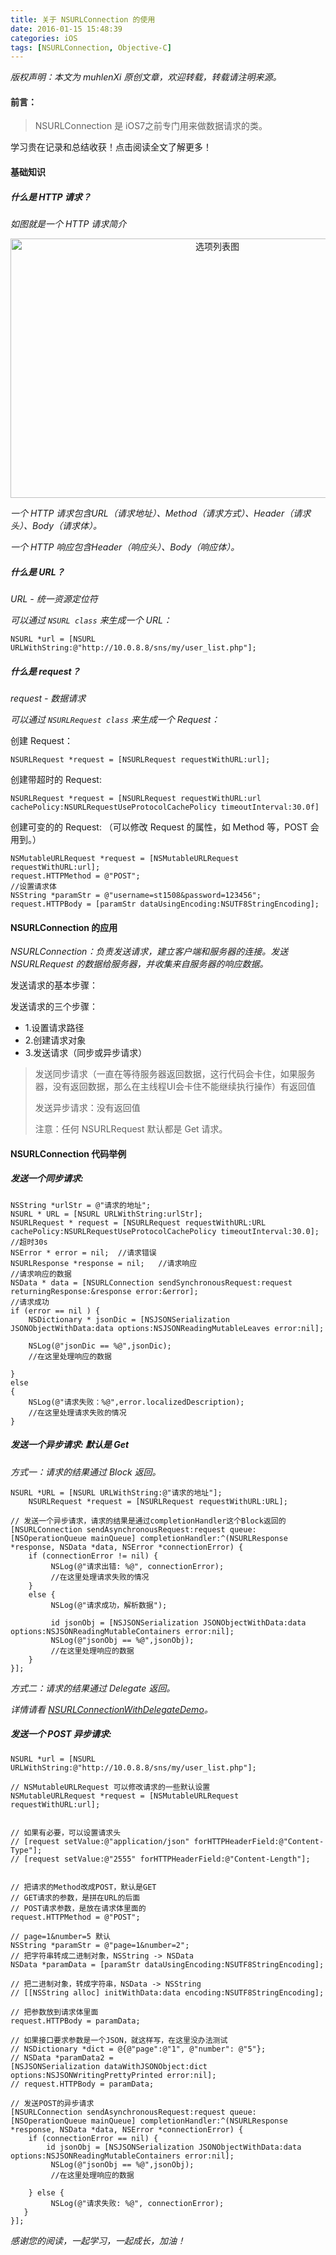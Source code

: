 ```yaml
---
title: 关于 NSURLConnection 的使用
date: 2016-01-15 15:48:39
categories: iOS
tags: [NSURLConnection, Objective-C]
---
```


 *版权声明：本文为 muhlenXi 原创文章，欢迎转载，转载请注明来源。*

#### 前言：

> NSURLConnection 是 iOS7之前专门用来做数据请求的类。

学习贵在记录和总结收获！点击阅读全文了解更多！　　

<!-- more -->

#### 基础知识

##### 什么是 HTTP 请求？

*如图就是一个 HTTP 请求简介*

<div align=center>
<img src="http://7xvffo.com1.z0.glb.clouddn.com/httpRequest.png" width="646" height="415" alt="选项列表图"/>
</div>

*一个 HTTP 请求包含URL（请求地址）、Method（请求方式）、Header（请求头）、Body（请求体）。*

*一个 HTTP 响应包含Header（响应头）、Body（响应体）。*

##### 什么是 URL？

*URL - 统一资源定位符*

*可以通过 `NSURL class` 来生成一个 URL：*

```objc
NSURL *url = [NSURL URLWithString:@"http://10.0.8.8/sns/my/user_list.php"];
```
##### 什么是 request？

*request - 数据请求*

*可以通过 `NSURLRequest class` 来生成一个 Request：*

创建 Request：

```objc
NSURLRequest *request = [NSURLRequest requestWithURL:url];
```

创建带超时的 Request:

```objc
NSURLRequest *request = [NSURLRequest requestWithURL:url cachePolicy:NSURLRequestUseProtocolCachePolicy timeoutInterval:30.0f]
```

创建可变的的 Request: （可以修改 Request 的属性，如 Method 等，POST 会用到。）

```objc
NSMutableURLRequest *request = [NSMutableURLRequest requestWithURL:url];
request.HTTPMethod = @"POST";
//设置请求体
NSString *paramStr = @"username=st1508&password=123456";
request.HTTPBody = [paramStr dataUsingEncoding:NSUTF8StringEncoding];
```

#### NSURLConnection 的应用

*NSURLConnection：负责发送请求，建立客户端和服务器的连接。发送 NSURLRequest 的数据给服务器，并收集来自服务器的响应数据。*

发送请求的基本步骤：

发送请求的三个步骤：

* 1.设置请求路径
* 2.创建请求对象
* 3.发送请求（同步或异步请求）

> 发送同步请求（一直在等待服务器返回数据，这行代码会卡住，如果服务器，没有返回数据，那么在主线程UI会卡住不能继续执行操作）有返回值
> 
> 发送异步请求：没有返回值
> 
> 注意：任何 NSURLRequest 默认都是 Get 请求。

#### NSURLConnection 代码举例

##### 发送一个同步请求:

```objc
NSString *urlStr = @"请求的地址";
NSURL * URL = [NSURL URLWithString:urlStr];
NSURLRequest * request = [NSURLRequest requestWithURL:URL cachePolicy:NSURLRequestUseProtocolCachePolicy timeoutInterval:30.0];  //超时30s
NSError * error = nil;  //请求错误
NSURLResponse *response = nil;   //请求响应
//请求响应的数据
NSData * data = [NSURLConnection sendSynchronousRequest:request returningResponse:&response error:&error];
//请求成功
if (error == nil ) {
    NSDictionary * jsonDic = [NSJSONSerialization JSONObjectWithData:data options:NSJSONReadingMutableLeaves error:nil];
        
    NSLog(@"jsonDic == %@",jsonDic);
    //在这里处理响应的数据
			
}
else
{
    NSLog(@"请求失败：%@",error.localizedDescription);
	//在这里处理请求失败的情况
}
```

##### 发送一个异步请求: 默认是 Get

*方式一：请求的结果通过 Block 返回。*

```objc
NSURL *URL = [NSURL URLWithString:@"请求的地址"];
    NSURLRequest *request = [NSURLRequest requestWithURL:URL];
    
// 发送一个异步请求，请求的结果是通过completionHandler这个Block返回的
[NSURLConnection sendAsynchronousRequest:request queue:[NSOperationQueue mainQueue] completionHandler:^(NSURLResponse *response, NSData *data, NSError *connectionError) {
    if (connectionError != nil) {
         NSLog(@"请求出错: %@", connectionError);
         //在这里处理请求失败的情况
    }
    else {
         NSLog(@"请求成功，解析数据");
            
         id jsonObj = [NSJSONSerialization JSONObjectWithData:data options:NSJSONReadingMutableContainers error:nil];
         NSLog(@"jsonObj == %@",jsonObj);
         //在这里处理响应的数据    
    }
}];

```

*方式二：请求的结果通过 Delegate 返回。*

*详情请看 [NSURLConnectionWithDelegateDemo](https://github.com/YinjunXi/NSURLConnectionWithDelegateDemo)。*

##### 发送一个 POST 异步请求: 

```objc
NSURL *url = [NSURL URLWithString:@"http://10.0.8.8/sns/my/user_list.php"];
    
// NSMutableURLRequest 可以修改请求的一些默认设置
NSMutableURLRequest *request = [NSMutableURLRequest requestWithURL:url];
    

// 如果有必要，可以设置请求头
// [request setValue:@"application/json" forHTTPHeaderField:@"Content-Type"];
// [request setValue:@"2555" forHTTPHeaderField:@"Content-Length"];

    
// 把请求的Method改成POST，默认是GET
// GET请求的参数，是拼在URL的后面
// POST请求参数，是放在请求体里面的
request.HTTPMethod = @"POST";
    
// page=1&number=5 默认
NSString *paramStr = @"page=1&number=2";
// 把字符串转成二进制对象，NSString -> NSData
NSData *paramData = [paramStr dataUsingEncoding:NSUTF8StringEncoding];
    
// 把二进制对象，转成字符串，NSData -> NSString
// [[NSString alloc] initWithData:data encoding:NSUTF8StringEncoding];
    
// 把参数放到请求体里面
request.HTTPBody = paramData;
    
// 如果接口要求参数是一个JSON，就这样写，在这里没办法测试
// NSDictionary *dict = @{@"page":@"1", @"number": @"5"};
// NSData *paramData2 =
[NSJSONSerialization dataWithJSONObject:dict options:NSJSONWritingPrettyPrinted error:nil];
// request.HTTPBody = paramData;

// 发送POST的异步请求
[NSURLConnection sendAsynchronousRequest:request queue:[NSOperationQueue mainQueue] completionHandler:^(NSURLResponse *response, NSData *data, NSError *connectionError) {
    if (connectionError == nil) {
        id jsonObj = [NSJSONSerialization JSONObjectWithData:data options:NSJSONReadingMutableContainers error:nil];
         NSLog(@"jsonObj == %@",jsonObj);
         //在这里处理响应的数据
         
    } else {
         NSLog(@"请求失败: %@", connectionError);
   }
}];
```

*感谢您的阅读，一起学习，一起成长，加油！*
